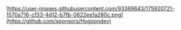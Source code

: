 [https://user-images.githubusercontent.com/93369643/175920721-1570a716-cf33-4d12-b7fb-0822ee1a280c.png](https://github.com/sponsors/Hugoondev)
